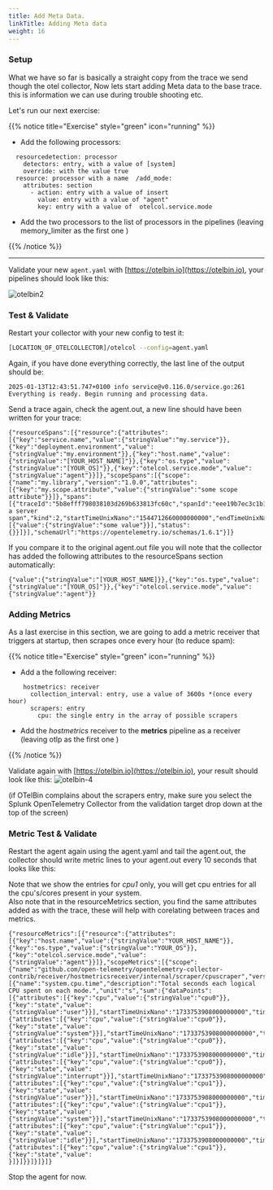 ```yaml
---
title: Add Meta Data.
linkTitle: Adding Meta data
weight: 16
---
```

### Setup

What we have so far is basically a straight copy from the trace we send though the otel collector,
Now lets start adding Meta data to the base trace. this is information we can use during trouble shooting etc.

Let's run our next exercise:

{{% notice title="Exercise" style="green" icon="running" %}}

* Add the following processors:

```text
  resourcedetection: processor
    detectors: entry, with a value of [system] 
    override: with the value true
  resource: processor with a name  /add_mode:
    attributes: section
      - action: entry with a value of insert 
        value: entry with a value of "agent" 
        key: entry with a value of  otelcol.service.mode
```

* Add the two processors to the list of processors in the pipelines (leaving memory_limiter as the first one )

{{% /notice %}}

---

Validate your new `agent.yaml` with [https://otelbin.io](https://otelbin.io), your pipelines should look like this:

![otelbin2](../../images/agent-1-3.png)

### Test & Validate

Restart your collector with your new config to test it:

```bash
[LOCATION_OF_OTELCOLLECTOR]/otelcol --config=agent.yaml
```

Again, if you have done everything correctly, the last line of the output should be:

```text
2025-01-13T12:43:51.747+0100 info service@v0.116.0/service.go:261 Everything is ready. Begin running and processing data.
```

Send a trace again, check the agent.out, a new line should have been written for your trace:

```text
{"resourceSpans":[{"resource":{"attributes":[{"key":"service.name","value":{"stringValue":"my.service"}},{"key":"deployment.environment","value":{"stringValue":"my.environment"}},{"key":"host.name","value":{"stringValue":"[YOUR_HOST_NAME]"}},{"key":"os.type","value":{"stringValue":"[YOUR_OS]"}},{"key":"otelcol.service.mode","value":{"stringValue":"agent"}}]},"scopeSpans":[{"scope":{"name":"my.library","version":"1.0.0","attributes":[{"key":"my.scope.attribute","value":{"stringValue":"some scope attribute"}}]},"spans":[{"traceId":"5b8efff798038103d269b633813fc60c","spanId":"eee19b7ec3c1b174","parentSpanId":"eee19b7ec3c1b173","name":"I'm a server span","kind":2,"startTimeUnixNano":"1544712660000000000","endTimeUnixNano":"1544712661000000000","attributes":[{"value":{"stringValue":"some value"}}],"status":{}}]}],"schemaUrl":"https://opentelemetry.io/schemas/1.6.1"}]}
```

If you compare it to the original agent.out file you will note that the collector has added the following attributes to the resourceSpans section automatically:

```text
{"value":{"stringValue":"[YOUR_HOST_NAME]}},{"key":"os.type","value":{"stringValue":"[YOUR_OS]"}},{"key":"otelcol.service.mode","value":{"stringValue":"agent"}}
```

### Adding Metrics

As a last exercise in this section, we are going to add a metric receiver that triggers at startup, then scrapes once every hour (to reduce spam):

 {{% notice title="Exercise" style="green" icon="running" %}}

* Add a the following receiver:

```text
    hostmetrics: receiver
      collection_interval: entry, use a value of 3600s *(once every hour)
      scrapers: entry  
        cpu: the single entry in the array of possible scrapers
```

* Add the *hostmetrics* receiver to the **metrics** pipeline as a receiver (leaving otlp as the first one )

{{% /notice %}}

Validate again with [https://otelbin.io](https://otelbin.io), your result should look like this:
![otelbin-4](../../images/agent-1-4.png)

 (if OTelBin complains about the scrapers entry, make sure you select the Splunk OpenTelemetry Collector from the validation target drop down at the top of the screen)

### Metric Test & Validate

Restart the agent again using the agent.yaml and tail the agent.out, the collector  should  write metric lines to your agent.out every 10 seconds that looks like this:

Note that we show the entries for *cpu1* only, you will get cpu entries for all the cpu's/cores present in your system.  
Also note that in the resourceMetrics section, you find the same attributes added as with the trace, these will help with corelating between traces and metrics.

```text
{"resourceMetrics":[{"resource":{"attributes":[{"key":"host.name","value":{"stringValue":"YOUR_HOST_NAME"}},{"key":"os.type","value":{"stringValue":"YOUR_OS"}},{"key":"otelcol.service.mode","value":{"stringValue":"agent"}}]},"scopeMetrics":[{"scope":{"name":"github.com/open-telemetry/opentelemetry-collector-contrib/receiver/hostmetricsreceiver/internal/scraper/cpuscraper","version":"v0.116.0"},"metrics":[{"name":"system.cpu.time","description":"Total seconds each logical CPU spent on each mode.","unit":"s","sum":{"dataPoints":[{"attributes":[{"key":"cpu","value":{"stringValue":"cpu0"}},{"key":"state","value":{"stringValue":"user"}}],"startTimeUnixNano":"1733753908000000000","timeUnixNano":"1736873595700306000","asDouble":1028590.93},{"attributes":[{"key":"cpu","value":{"stringValue":"cpu0"}},{"key":"state","value":{"stringValue":"system"}}],"startTimeUnixNano":"1733753908000000000","timeUnixNano":"1736873595700306000","asDouble":447490.75},{"attributes":[{"key":"cpu","value":{"stringValue":"cpu0"}},{"key":"state","value":{"stringValue":"idle"}}],"startTimeUnixNano":"1733753908000000000","timeUnixNano":"1736873595700306000","asDouble":553542.9},{"attributes":[{"key":"cpu","value":{"stringValue":"cpu0"}},{"key":"state","value":{"stringValue":"interrupt"}}],"startTimeUnixNano":"1733753908000000000","timeUnixNano":"1736873595700306000","asDouble":0},{"attributes":[{"key":"cpu","value":{"stringValue":"cpu1"}},{"key":"state","value":{"stringValue":"user"}}],"startTimeUnixNano":"1733753908000000000","timeUnixNano":"1736873595700306000","asDouble":1029342.54},{"attributes":[{"key":"cpu","value":{"stringValue":"cpu1"}},{"key":"state","value":{"stringValue":"system"}}],"startTimeUnixNano":"1733753908000000000","timeUnixNano":"1736873595700306000","asDouble":441906.19},{"attributes":[{"key":"cpu","value":{"stringValue":"cpu1"}},{"key":"state","value":{"stringValue":"idle"}}],"startTimeUnixNano":"1733753908000000000","timeUnixNano":"1736873595700306000","asDouble":558385.54},{"attributes":[{"key":"cpu","value":{"stringValue":"cpu1"}},{"key":"state","value":
}]}]}}]}]}]}
```

Stop the agent for now.
